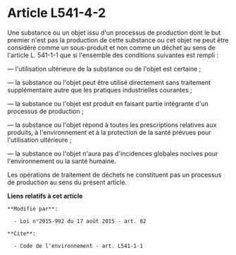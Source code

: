 # Article L541-4-2

Une substance ou un objet issu d'un processus de production dont le but premier n'est pas la production de cette substance ou
cet objet ne peut être considéré comme un sous-produit et non comme un déchet au sens de l'article L. 541-1-1 que si
l'ensemble des conditions suivantes est rempli : 

― l'utilisation ultérieure de la substance ou de l'objet est certaine ; 

― la substance ou l'objet peut être utilisé directement sans traitement supplémentaire autre que les pratiques industrielles
courantes ; 

― la substance ou l'objet est produit en faisant partie intégrante d'un processus de production ; 

― la substance ou l'objet répond à toutes les prescriptions relatives aux produits, à l'environnement et à la protection de
la santé prévues pour l'utilisation ultérieure ; 

― la substance ou l'objet n'aura pas d'incidences globales nocives pour l'environnement ou la santé humaine. 

Les opérations de traitement de déchets ne constituent pas un processus de production au sens du présent article.

**Liens relatifs à cet article**

	**Modifié par**:

	  - Loi n°2015-992 du 17 août 2015 - art. 82

	**Cite**:

	  - Code de l'environnement - art. L541-1-1
